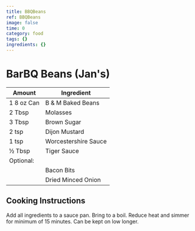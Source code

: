 ```yaml
---
title: BBQBeans
ref: BBQBeans
image: false
time: 0
category: food
tags: {}
ingredients: {}
---
```

# BarBQ Beans (Jan's)  
  
|Amount|Ingredient|  
|----|----|  
1 8 oz Can | B & M Baked Beans  
2 Tbsp | Molasses  
3 Tbsp | Brown Sugar  
2 tsp | Dijon Mustard  
1 tsp | Worcestershire Sauce  
½ Tbsp | Tiger Sauce  
Optional: |   
 || Bacon Bits  
 || Dried Minced Onion  
  
## Cooking Instructions  
Add all ingredients to a sauce pan. Bring to a boil. Reduce heat and simmer for minimum of 15 minutes. Can be kept on low longer.  
  